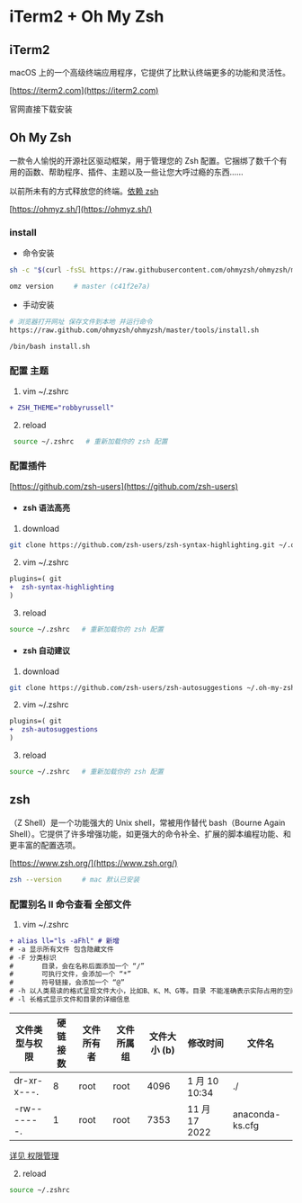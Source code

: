# iTerm2 + Oh My Zsh

## iTerm2

macOS 上的一个高级终端应用程序，它提供了比默认终端更多的功能和灵活性。

[https://iterm2.com](https://iterm2.com)

官网直接下载安装

## Oh My Zsh

一款令人愉悦的开源社区驱动框架，用于管理您的 Zsh 配置。它捆绑了数千个有用的函数、帮助程序、插件、主题以及一些让您大呼过瘾的东西……

以前所未有的方式释放您的终端。[依赖 zsh](#zsh)

[https://ohmyz.sh/](https://ohmyz.sh/)

### install

- 命令安装

```bash
sh -c "$(curl -fsSL https://raw.githubusercontent.com/ohmyzsh/ohmyzsh/master/tools/install.sh)"

omz version     # master (c41f2e7a)
```

- 手动安装

```bash
# 浏览器打开网址 保存文件到本地 并运行命令
https://raw.github.com/ohmyzsh/ohmyzsh/master/tools/install.sh

/bin/bash install.sh
```

### 配置 主题

1. vim ~/.zshrc

```diff
+ ZSH_THEME="robbyrussell"
```

2. reload

```bash
 source ~/.zshrc   # 重新加载你的 zsh 配置
```

### 配置插件

[https://github.com/zsh-users](https://github.com/zsh-users)

- #### zsh 语法高亮

1. download

```bash
git clone https://github.com/zsh-users/zsh-syntax-highlighting.git ~/.oh-my-zsh/custom/plugins/zsh-syntax-highlighting
```

2. vim ~/.zshrc

```diff
plugins=( git
+  zsh-syntax-highlighting
)
```

3. reload

```bash
source ~/.zshrc   # 重新加载你的 zsh 配置
```

- #### zsh 自动建议

1. download

```bash
git clone https://github.com/zsh-users/zsh-autosuggestions ~/.oh-my-zsh/custom/plugins/zsh-autosuggestions
```

2. vim ~/.zshrc

```diff
plugins=( git
+  zsh-autosuggestions
)
```

3. reload

```bash
source ~/.zshrc   # 重新加载你的 zsh 配置
```

## zsh

（Z Shell）是一个功能强大的 Unix shell，常被用作替代 bash（Bourne Again Shell）。它提供了许多增强功能，如更强大的命令补全、扩展的脚本编程功能、和更丰富的配置选项。

[https://www.zsh.org/](https://www.zsh.org/)

```bash
zsh --version     # mac 默认已安装
```

### 配置别名 ll 命令查看 全部文件

1. vim ~/.zshrc

```diff
+ alias ll="ls -aFhl" # 新增
# -a 显示所有文件 包含隐藏文件
# -F 分类标识
#       目录，会在名称后面添加一个 “/”
#       可执行文件，会添加一个 “*”
#       符号链接，会添加一个 “@”
# -h 以人类易读的格式呈现文件大小，比如B、K、M、G等。目录 不能准确表示实际占用的空间
# -l 长格式显示文件和目录的详细信息
```

| 文件类型与权限 | 硬链接数 | 文件所有者 | 文件所属组 | 文件大小 (b) | 修改时间      | 文件名          |
| -------------- | -------- | ---------- | ---------- | ------------ | ------------- | --------------- |
| dr-xr-x---.    | 8        | root       | root       | 4096         | 1 月 10 10:34 | ./              |
| -rw-------.    | 1        | root       | root       | 7353         | 11 月 17 2022 | anaconda-ks.cfg |

[详见 权限管理](/src/linux/linux.md#权限管理)

2. reload

```bash
source ~/.zshrc
```
